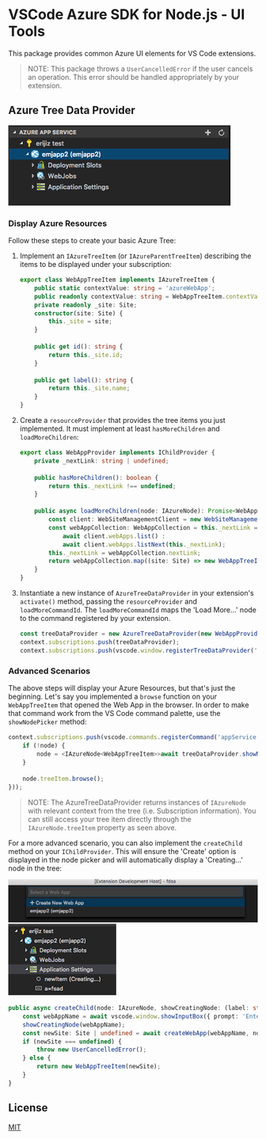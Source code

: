 # VSCode Azure SDK for Node.js - UI Tools

This package provides common Azure UI elements for VS Code extensions.

> NOTE: This package throws a `UserCancelledError` if the user cancels an operation. This error should be handled appropriately by your extension.

## Azure Tree Data Provider
![ExampleTree](resources/ExampleTree.png)

### Display Azure Resources
Follow these steps to create your basic Azure Tree:
1. Implement an `IAzureTreeItem` (or `IAzureParentTreeItem`) describing the items to be displayed under your subscription:
    ```typescript
    export class WebAppTreeItem implements IAzureTreeItem {
        public static contextValue: string = 'azureWebApp';
        public readonly contextValue: string = WebAppTreeItem.contextValue;
        private readonly _site: Site;
        constructor(site: Site) {
            this._site = site;
        }

        public get id(): string {
            return this._site.id;
        }

        public get label(): string {
            return this._site.name;
        }
    }
    ```
1. Create a `resourceProvider` that provides the tree items you just implemented. It must implement at least `hasMoreChildren` and `loadMoreChildren`:
    ```typescript
    export class WebAppProvider implements IChildProvider {
        private _nextLink: string | undefined;

        public hasMoreChildren(): boolean {
            return this._nextLink !== undefined;
        }

        public async loadMoreChildren(node: IAzureNode): Promise<WebAppTreeItem[]> {
            const client: WebSiteManagementClient = new WebSiteManagementClient(node.credentials, node.subscription.subscriptionId)
            const webAppCollection: WebAppCollection = this._nextLink === undefined ?
                await client.webApps.list() :
                await client.webApps.listNext(this._nextLink);
            this._nextLink = webAppCollection.nextLink;
            return webAppCollection.map((site: Site) => new WebAppTreeItem(site)));
        }
    }
    ```
1. Instantiate a new instance of `AzureTreeDataProvider` in your extension's `activate()` method, passing the `resourceProvider` and `loadMoreCommandId`. The `loadMoreCommandId` maps the 'Load More...' node to the command registered by your extension.
    ```typescript
    const treeDataProvider = new AzureTreeDataProvider(new WebAppProvider(), 'appService.LoadMore');
    context.subscriptions.push(treeDataProvider);
    context.subscriptions.push(vscode.window.registerTreeDataProvider('azureAppService', treeDataProvider));
    ```

### Advanced Scenarios
The above steps will display your Azure Resources, but that's just the beginning. Let's say you implemented a `browse` function on your `WebAppTreeItem` that opened the Web App in the browser. In order to make that command work from the VS Code command palette, use the `showNodePicker` method:
```typescript
context.subscriptions.push(vscode.commands.registerCommand('appService.Browse', async (node: IAzureNode<WebAppTreeItem>) => {
    if (!node) {
        node = <IAzureNode<WebAppTreeItem>>await treeDataProvider.showNodePicker(WebAppTreeItem.contextValue);
    }

    node.treeItem.browse();
}));
```
> NOTE: The AzureTreeDataProvider returns instances of `IAzureNode` with relevant context from the tree (i.e. Subscription information). You can still access your tree item directly through the `IAzureNode.treeItem` property as seen above.

For a more advanced scenario, you can also implement the `createChild` method on your `IChildProvider`. This will ensure the 'Create' option is displayed in the node picker and will automatically display a 'Creating...' node in the tree:

![CreateNodePicker](resources/CreateNodePicker.png) ![CreatingNode](resources/CreatingNode.png)
```typescript
public async createChild(node: IAzureNode, showCreatingNode: (label: string) => void): Promise<IAzureTreeItem> {
    const webAppName = await vscode.window.showInputBox({ prompt: 'Enter the name of your new Web App' });
    showCreatingNode(webAppName);
    const newSite: Site | undefined = await createWebApp(webAppName, node.credentials, node.subscription);
    if (newSite === undefined) {
        throw new UserCancelledError();
    } else {
        return new WebAppTreeItem(newSite);
    }
}
```

## License
[MIT](LICENSE.md)

